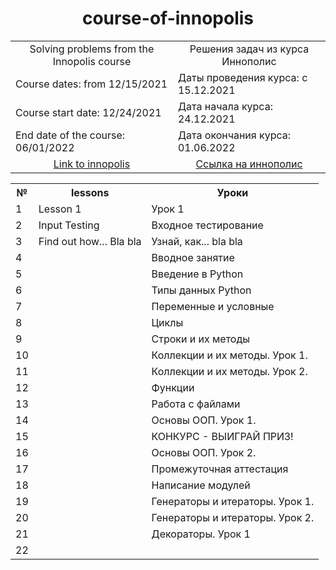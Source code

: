 <h1 align="center">course-of-innopolis</h1>

<table align="center" border="0">
  <tr>
    <td align="center">Solving problems from the Innopolis course</td><td align="center">Решения задач из курса Иннополис</td>
  </tr>
  <tr>
    <td>Course dates: from 12/15/2021</td><td>Даты проведения курса: с 15.12.2021</td>
  </tr>
  <tr>
    <td>Course start date: 12/24/2021</td><td>Дата начала курса: 24.12.2021</td>
  </tr>
  <tr>
    <td>End date of the course: 06/01/2022</td><td>Дата окончания курса: 01.06.2022</td>
  </tr>
  <tr>
    <td align="center"><a href="https://learn.innopolis.university/Students/Trainings">Link to innopolis</a></td><td align="center"><a href="https://learn.innopolis.university/Students/Trainings">Cсылка на иннополис</a></td>
  </tr>
</table>


<table>
  <tr>
    <th >№</th><th>lessons</th><th>Уроки</th>
  </tr>

  <tr>
    <td>1</td><td>Lesson 1</td><td>Урок 1</td>
  </tr>

  <tr>
    <td>2</td><td>Input Testing</td><td>Входное тестирование</td>
  </tr>

  <tr>
    <td>3</td><td>Find out how... Bla bla</td><td>Узнай, как... bla bla</td>
  </tr>
  
  <tr>
    <td>4</td><td> </td><td>Вводное занятие</td>
  </tr>
  
  <tr>
    <td>5</td><td> </td><td>Введение в Python</td>
  </tr>

  <tr>
    <td>6</td><td> </td><td>Типы данных Python</td>
  </tr>

  <tr>
    <td>7</td><td> </td><td>Переменные и условные</td>
  </tr>
  
  <tr>
    <td>8</td><td> </td><td>Циклы</td>
  </tr>
  
  <tr>
    <td>9</td><td> </td><td>Строки и их методы</td>
  </tr>

  <tr>
    <td>10</td><td> </td><td>Коллекции и их методы. Урок 1.</td>
  </tr>
  
  <tr>
    <td>11</td><td> </td><td>Коллекции и их методы. Урок 2.</td>
  </tr>

  <tr>
    <td>12</td><td> </td><td>Функции</td>
  </tr>

  <tr>
    <td>13</td><td> </td><td>Работа с файлами</td>
  </tr>
  
  <tr>
    <td>14</td><td> </td><td>Основы ООП. Урок 1.</td>
  </tr>
  
  <tr>
    <td>15</td><td> </td><td>КОНКУРС - ВЫИГРАЙ ПРИЗ!</td>
  </tr>

  <tr>
    <td>16</td><td> </td><td>Основы ООП. Урок 2.</td>
  </tr>

  <tr>
    <td>17</td><td> </td><td>Промежуточная аттестация</td>
  </tr>
  
  <tr>
    <td>18</td><td> </td><td>Написание модулей</td>
  </tr>
  
  <tr>
    <td>19</td><td> </td><td>Генераторы и итераторы. Урок 1.</td>
  </tr>

  <tr>
    <td>20</td><td> </td><td>Генераторы и итераторы. Урок 2.</td>
  </tr>
  
  <tr>
    <td>21</td><td> </td><td>Декораторы. Урок 1</td>
  </tr>

  <tr>
    <td>22</td><td> </td><td></td>
  </tr>
  
</table>
